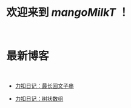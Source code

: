 # 欢迎来到 *mangoMilkT* ！

<br>

# 最新博客

<br>

- [力扣日记：最长回文子串](./lc/最长回文子串.md)



- [力扣日记：树状数组](./lc/树状数组.md)

